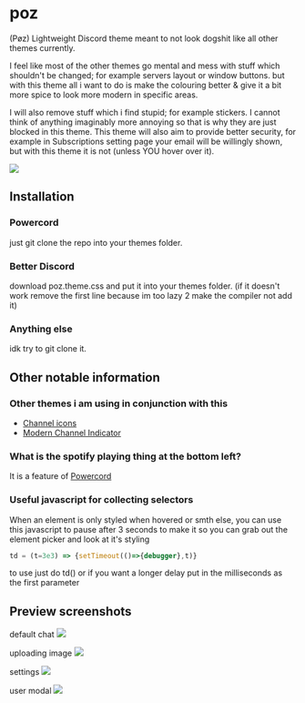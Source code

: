 # poz
(Pøz) Lightweight Discord theme meant to not look dogshit like all other themes currently.

I feel like most of the other themes go mental and mess with stuff which shouldn't be changed; for example servers layout or window buttons. 
but with this theme all i want to do is make the colouring better & give it a bit more spice to look more modern in specific areas.

I will also remove stuff which i find stupid; for example stickers. I cannot think of anything imaginably more annoying so that is why they are just blocked in this theme.
This theme will also aim to provide better security, for example in Subscriptions setting page your email will be willingly shown, but with this theme it is not (unless YOU hover over it).

![](https://i.imgur.com/I5jmU48.png)

## Installation
### Powercord
just git clone the repo into your themes folder.

### Better Discord
download poz.theme.css and put it into your themes folder. (if it doesn't work remove the first line because im too lazy 2 make the compiler not add it)

### Anything else
idk try to git clone it.

## Other notable information

### Other themes i am using in conjunction with this
 * [Channel icons](https://github.com/v-briese/Channel-Icons)
 * [Modern Channel Indicator](https://github.com/Discord-Theme-Addons/modern-channel-indicators)
### What is the spotify playing thing at the bottom left?
It is a feature of [Powercord](https://powercord.dev)

### Useful javascript for collecting selectors
When an element is only styled when hovered or smth else, you can use this javascript to pause after 3 seconds to make it so you can grab out the element picker and look at it's styling
```js
td = (t=3e3) => {setTimeout(()=>{debugger},t)}
```
to use just do td() or if you want a longer delay put in the milliseconds as the first parameter

## Preview screenshots
default chat
![](https://i.imgur.com/7XKwP9L.png)

uploading image
![](https://i.imgur.com/nluqPYp.png)

settings
![](https://i.imgur.com/ecuQjA6.png)

user modal
![](https://i.imgur.com/VdwQGt7.png)
